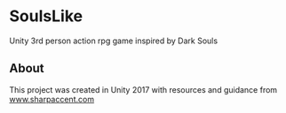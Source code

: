 # SoulsLike
Unity 3rd person action rpg game inspired by Dark Souls

## About 

This project was created in Unity 2017 with resources and guidance from www.sharpaccent.com
